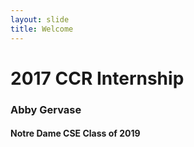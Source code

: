 ```yaml
---
layout: slide
title: Welcome
---
```


# 2017 CCR Internship

### Abby Gervase
#### Notre Dame CSE Class of 2019
